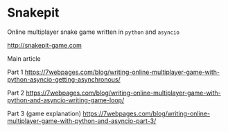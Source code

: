 # Snakepit

Online multiplayer snake game written in `python` and `asyncio`

http://snakepit-game.com

Main article

Part 1
https://7webpages.com/blog/writing-online-multiplayer-game-with-python-asyncio-getting-asynchronous/

Part 2
https://7webpages.com/blog/writing-online-multiplayer-game-with-python-and-asyncio-writing-game-loop/

Part 3 (game explanation)
https://7webpages.com/blog/writing-online-multiplayer-game-with-python-and-asyncio-part-3/
